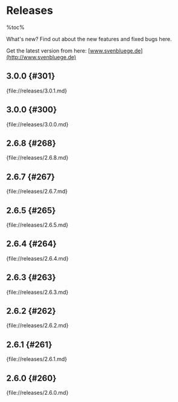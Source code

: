 # Releases

%toc%

What's new? Find out about the new features and fixed bugs here.

Get the latest version from here: [www.svenbluege.de](http://www.svenbluege.de)

## 3.0.0 {#301}
{file://releases/3.0.1.md}

## 3.0.0 {#300}
{file://releases/3.0.0.md}

## 2.6.8 {#268}
{file://releases/2.6.8.md}

## 2.6.7 {#267}
{file://releases/2.6.7.md}

## 2.6.5 {#265}
{file://releases/2.6.5.md}

## 2.6.4 {#264}
{file://releases/2.6.4.md}

## 2.6.3 {#263}
{file://releases/2.6.3.md}

## 2.6.2 {#262}
{file://releases/2.6.2.md}

## 2.6.1 {#261}
{file://releases/2.6.1.md}

## 2.6.0 {#260}
{file://releases/2.6.0.md}
